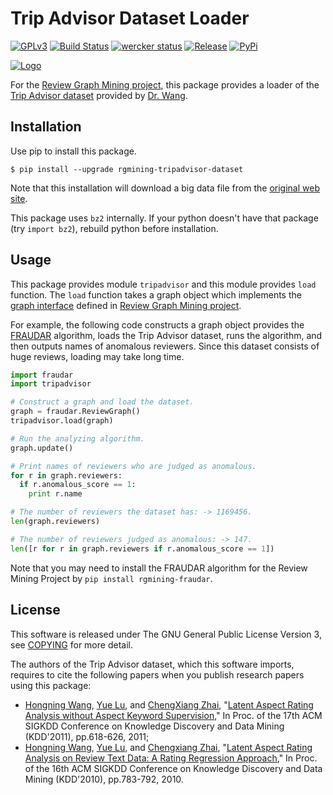 # Trip Advisor Dataset Loader
[![GPLv3](https://img.shields.io/badge/license-GPLv3-blue.svg)](https://www.gnu.org/copyleft/gpl.html)
[![Build Status](https://travis-ci.org/rgmining/tripadvisor.svg?branch=master)](https://travis-ci.org/rgmining/tripadvisor)
[![wercker status](https://app.wercker.com/status/815b060cc2fa911215674efdc1078d50/s/master "wercker status")](https://app.wercker.com/project/byKey/815b060cc2fa911215674efdc1078d50)
[![Release](https://img.shields.io/badge/release-0.5.5-brightgreen.svg)](https://github.com/rgmining/tripadvisor/releases/tag/v0.5.5)
[![PyPi](https://img.shields.io/badge/pypi-0.5.5-brightgreen.svg)](https://pypi.python.org/pypi/rgmining-tripadvisor-dataset)

[![Logo](https://rgmining.github.io/tripadvisor/_static/image.png)](https://rgmining.github.io/tripadvisor/)

For the [Review Graph Mining project](https://github.com/rgmining),
this package provides a loader of the
[Trip Advisor dataset](http://times.cs.uiuc.edu/~wang296/Data/)
provided by [Dr. Wang](http://www.cs.virginia.edu/~hw5x/).


## Installation
Use pip to install this package.

```shell
$ pip install --upgrade rgmining-tripadvisor-dataset
```

Note that this installation will download a big data file from
the [original web site](http://times.cs.uiuc.edu/~wang296/Data/).

This package uses `bz2` internally.
If your python doesn't have that package (try `import bz2`),
rebuild python before installation.


## Usage
This package provides module `tripadvisor` and this module provides `load` function.
The `load` function takes a graph object which implements
the [graph interface](https://rgmining.github.io/dataset-io/modules/dataset_io.html#graph-interface)
defined in [Review Graph Mining project](https://github.com/rgmining).

For example, the following code constructs a graph object provides the
[FRAUDAR](http://www.kdd.org/kdd2016/subtopic/view/fraudar-bounding-graph-fraud-in-the-face-of-camouflage) algorithm,
loads the Trip Advisor dataset,
runs the algorithm, and then outputs names of anomalous reviewers.
Since this dataset consists of huge reviews, loading may take long time.

```py
import fraudar
import tripadvisor

# Construct a graph and load the dataset.
graph = fraudar.ReviewGraph()
tripadvisor.load(graph)

# Run the analyzing algorithm.
graph.update()

# Print names of reviewers who are judged as anomalous.
for r in graph.reviewers:
  if r.anomalous_score == 1:
    print r.name

# The number of reviewers the dataset has: -> 1169456.
len(graph.reviewers)

# The number of reviewers judged as anomalous: -> 147.
len([r for r in graph.reviewers if r.anomalous_score == 1])
```

Note that you may need to install the FRAUDAR algorithm for the Review Mining Project
by `pip install rgmining-fraudar`.


## License
This software is released under The GNU General Public License Version 3,
see [COPYING](COPYING) for more detail.

The authors of the Trip Advisor dataset, which this software imports, requires to
cite the following papers when you publish research papers using this package:

- [Hongning Wang](http://www.cs.virginia.edu/~hw5x/),
  [Yue Lu](https://www.linkedin.com/in/yue-lu-80a6a549),
  and [ChengXiang Zhai](http://czhai.cs.illinois.edu/),
  "[Latent Aspect Rating Analysis without Aspect Keyword Supervision](http://times.cs.uiuc.edu/~wang296/paper/p618.pdf),"
  In Proc. of the 17th ACM SIGKDD Conference on Knowledge Discovery and Data Mining (KDD'2011),
  pp.618-626, 2011;
- [Hongning Wang](http://www.cs.virginia.edu/~hw5x/),
  [Yue Lu](https://www.linkedin.com/in/yue-lu-80a6a549),
  and [Chengxiang Zhai](http://czhai.cs.illinois.edu/),
  "[Latent Aspect Rating Analysis on Review Text Data: A Rating Regression Approach](http://sifaka.cs.uiuc.edu/~wang296/paper/rp166f-wang.pdf),"
  In Proc. of the 16th ACM SIGKDD Conference on Knowledge Discovery and Data Mining (KDD'2010),
  pp.783-792, 2010.
